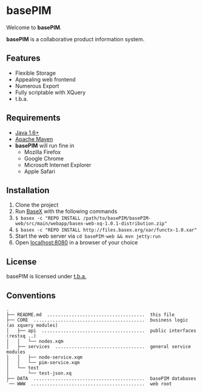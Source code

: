 basePIM
=======

Welcome to **basePIM**. 

**basePIM** is a collaborative product information system.

Features
--------

* Flexible Storage
* Appealing web frontend
* Numerous Export
* Fully scriptable with XQuery
* t.b.a.

Requirements
------------

* [Java 1.6+](http://www.java.com/getjava/)
* [Apache Maven](http://maven.apache.org/)
* **basePIM** will run fine in 
	* Mozilla Firefox
	* Google Chrome
	* Microsoft Internet Explorer
	* Apple Safari

Installation
------------

1. Clone the project
2. Run [BaseX](http://basex.org/ "BaseX | The XML Database") with the following commands
3. `$ basex -c "REPO INSTALL /path/to/basePIM/basePIM-web/src/main/webapp/basex-web-xq-1.0.1-distribution.zip"`
4. `$ basex -c "REPO INSTALL http://files.basex.org/xar/functx-1.0.xar"`
5. Start the web server via ``cd basePIM-web && mvn jetty:run``
6. Open [localhost:8080](http://localhost:8080) in a browser of your choice

License
-------

basePIM is licensed under [t.b.a.](http://www.opensource.org/licenses/alphabetical "Licenses by Name | Open Source Initiative")


Conventions
-----------
```
.
├── README.md  ....................................  this file
├── CORE  .........................................  business logic (as xquery modules)
│   ├── api  ......................................  public interfaces (restxq ..)
│   │   └── nodes.xqm
│   ├── services  .................................  general service modules 
│   │   ├── node-service.xqm
│   │   └── pim-service.xqm
│   └── test
│       └── test-json.xq
├── DATA  .........................................  basePIM databases
`── WWW  ..........................................  web root
```

